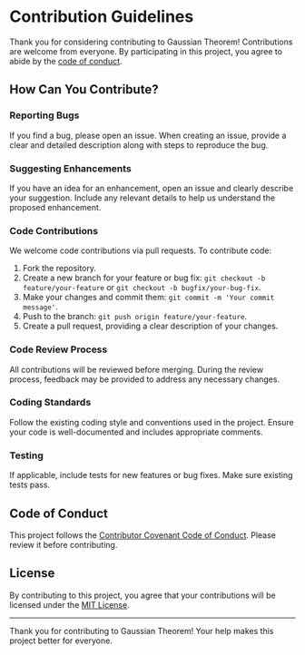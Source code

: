# Contribution Guidelines

Thank you for considering contributing to Gaussian Theorem! Contributions are welcome from everyone. By participating in this project, you agree to abide by the [code of conduct](CODE_OF_CONDUCT.md).

## How Can You Contribute?

### Reporting Bugs

If you find a bug, please open an issue. When creating an issue, provide a clear and detailed description along with steps to reproduce the bug.

### Suggesting Enhancements

If you have an idea for an enhancement, open an issue and clearly describe your suggestion. Include any relevant details to help us understand the proposed enhancement.

### Code Contributions

We welcome code contributions via pull requests. To contribute code:

1. Fork the repository.
2. Create a new branch for your feature or bug fix: `git checkout -b feature/your-feature` or `git checkout -b bugfix/your-bug-fix`.
3. Make your changes and commit them: `git commit -m 'Your commit message'`.
4. Push to the branch: `git push origin feature/your-feature`.
5. Create a pull request, providing a clear description of your changes.

### Code Review Process

All contributions will be reviewed before merging. During the review process, feedback may be provided to address any necessary changes.

### Coding Standards

Follow the existing coding style and conventions used in the project. Ensure your code is well-documented and includes appropriate comments.

### Testing

If applicable, include tests for new features or bug fixes. Make sure existing tests pass.

## Code of Conduct

This project follows the [Contributor Covenant Code of Conduct](CODE_OF_CONDUCT.md). Please review it before contributing.

## License

By contributing to this project, you agree that your contributions will be licensed under the [MIT License](License).

---

Thank you for contributing to Gaussian Theorem! Your help makes this project better for everyone.
